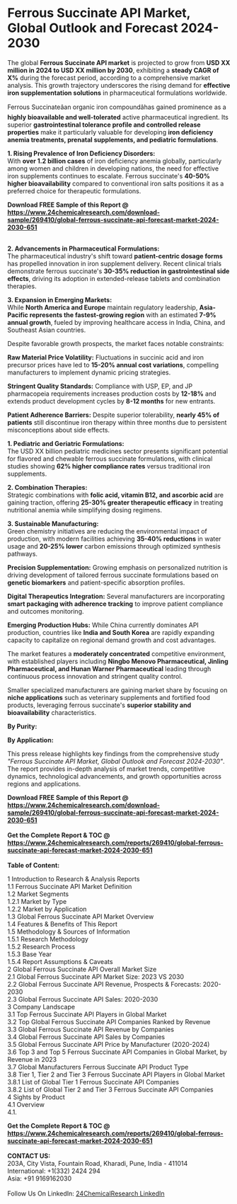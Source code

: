 <h1>Ferrous Succinate API Market, Global Outlook and Forecast 2024-2030</h1><p>The global <strong>Ferrous Succinate API market</strong> is projected to grow from <strong>USD XX million in 2024 to USD XX million by 2030</strong>, exhibiting a <strong>steady CAGR of X%</strong> during the forecast period, according to a comprehensive market analysis. This growth trajectory underscores the rising demand for <strong>effective iron supplementation solutions</strong> in pharmaceutical formulations worldwide.</p><p>Ferrous Succinateâan organic iron compoundâhas gained prominence as a <strong>highly bioavailable and well-tolerated</strong> active pharmaceutical ingredient. Its superior <strong>gastrointestinal tolerance profile and controlled release properties</strong> make it particularly valuable for developing <strong>iron deficiency anemia treatments, prenatal supplements, and pediatric formulations</strong>.</p><p><strong>1. Rising Prevalence of Iron Deficiency Disorders:</strong><br>
With <strong>over 1.2 billion cases</strong> of iron deficiency anemia globally, particularly among women and children in developing nations, the need for effective iron supplements continues to escalate. Ferrous succinate's <strong>40-50% higher bioavailability</strong> compared to conventional iron salts positions it as a preferred choice for therapeutic formulations.</p><div><b>Download FREE Sample of this Report @ 
            <a href="https://www.24chemicalresearch.com/download-sample/269410/global-ferrous-succinate-api-forecast-market-2024-2030-651">
            https://www.24chemicalresearch.com/download-sample/269410/global-ferrous-succinate-api-forecast-market-2024-2030-651</a></b></div><br><p><strong>2. Advancements in Pharmaceutical Formulations:</strong><br>
The pharmaceutical industry's shift toward <strong>patient-centric dosage forms</strong> has propelled innovation in iron supplement delivery. Recent clinical trials demonstrate ferrous succinate's <strong>30-35% reduction in gastrointestinal side effects</strong>, driving its adoption in extended-release tablets and combination therapies.</p><p><strong>3. Expansion in Emerging Markets:</strong><br>
While <strong>North America and Europe</strong> maintain regulatory leadership, <strong>Asia-Pacific represents the fastest-growing region</strong> with an estimated <strong>7-9% annual growth</strong>, fueled by improving healthcare access in India, China, and Southeast Asian countries.</p><p>Despite favorable growth prospects, the market faces notable constraints:</p><p><strong>Raw Material Price Volatility:</strong> Fluctuations in succinic acid and iron precursor prices have led to <strong>15-20% annual cost variations</strong>, compelling manufacturers to implement dynamic pricing strategies.</p><p><strong>Stringent Quality Standards:</strong> Compliance with USP, EP, and JP pharmacopeia requirements increases production costs by <strong>12-18%</strong> and extends product development cycles by <strong>8-12 months</strong> for new entrants.</p><p><strong>Patient Adherence Barriers:</strong> Despite superior tolerability, <strong>nearly 45% of patients</strong> still discontinue iron therapy within three months due to persistent misconceptions about side effects.</p><p><strong>1. Pediatric and Geriatric Formulations:</strong><br>
The USD XX billion pediatric medicines sector presents significant potential for flavored and chewable ferrous succinate formulations, with clinical studies showing <strong>62% higher compliance rates</strong> versus traditional iron supplements.</p><p><strong>2. Combination Therapies:</strong><br>
Strategic combinations with <strong>folic acid, vitamin B12, and ascorbic acid</strong> are gaining traction, offering <strong>25-30% greater therapeutic efficacy</strong> in treating nutritional anemia while simplifying dosing regimens.</p><p><strong>3. Sustainable Manufacturing:</strong><br>
Green chemistry initiatives are reducing the environmental impact of production, with modern facilities achieving <strong>35-40% reductions</strong> in water usage and <strong>20-25% lower</strong> carbon emissions through optimized synthesis pathways.</p><p><strong>Precision Supplementation:</strong> Growing emphasis on personalized nutrition is driving development of tailored ferrous succinate formulations based on <strong>genetic biomarkers</strong> and patient-specific absorption profiles.</p><p><strong>Digital Therapeutics Integration:</strong> Several manufacturers are incorporating <strong>smart packaging with adherence tracking</strong> to improve patient compliance and outcomes monitoring.</p><p><strong>Emerging Production Hubs:</strong> While China currently dominates API production, countries like <strong>India and South Korea</strong> are rapidly expanding capacity to capitalize on regional demand growth and cost advantages.</p><p>The market features a <strong>moderately concentrated</strong> competitive environment, with established players including <strong>Ningbo Menovo Pharmaceutical, Jinling Pharmaceutical, and Hunan Warner Pharmaceutical</strong> leading through continuous process innovation and stringent quality control.</p><p>Smaller specialized manufacturers are gaining market share by focusing on <strong>niche applications</strong> such as veterinary supplements and fortified food products, leveraging ferrous succinate's <strong>superior stability and bioavailability</strong> characteristics.</p><p><strong>By Purity:</strong></p><p><strong>By Application:</strong></p><p>This press release highlights key findings from the comprehensive study <em>"Ferrous Succinate API Market, Global Outlook and Forecast 2024-2030"</em>. The report provides in-depth analysis of market trends, competitive dynamics, technological advancements, and growth opportunities across regions and applications.</p><div><b>Download FREE Sample of this Report @ 
            <a href="https://www.24chemicalresearch.com/download-sample/269410/global-ferrous-succinate-api-forecast-market-2024-2030-651">
            https://www.24chemicalresearch.com/download-sample/269410/global-ferrous-succinate-api-forecast-market-2024-2030-651</a></b></div><br><div><b>Get the Complete Report & TOC @ 
            <a href="https://www.24chemicalresearch.com/reports/269410/global-ferrous-succinate-api-forecast-market-2024-2030-651">
            https://www.24chemicalresearch.com/reports/269410/global-ferrous-succinate-api-forecast-market-2024-2030-651</a></b></div><br>
            <b>Table of Content:</b><p>1 Introduction to Research & Analysis Reports<br />
    1.1 Ferrous Succinate API Market Definition<br />
    1.2 Market Segments<br />
        1.2.1 Market by Type<br />
        1.2.2 Market by Application<br />
    1.3 Global Ferrous Succinate API Market Overview<br />
    1.4 Features & Benefits of This Report<br />
    1.5 Methodology & Sources of Information<br />
        1.5.1 Research Methodology<br />
        1.5.2 Research Process<br />
        1.5.3 Base Year<br />
        1.5.4 Report Assumptions & Caveats<br />
2 Global Ferrous Succinate API Overall Market Size<br />
    2.1 Global Ferrous Succinate API Market Size: 2023 VS 2030<br />
    2.2 Global Ferrous Succinate API Revenue, Prospects & Forecasts: 2020-2030<br />
    2.3 Global Ferrous Succinate API Sales: 2020-2030<br />
3 Company Landscape<br />
    3.1 Top Ferrous Succinate API Players in Global Market<br />
    3.2 Top Global Ferrous Succinate API Companies Ranked by Revenue<br />
    3.3 Global Ferrous Succinate API Revenue by Companies<br />
    3.4 Global Ferrous Succinate API Sales by Companies<br />
    3.5 Global Ferrous Succinate API Price by Manufacturer (2020-2024)<br />
    3.6 Top 3 and Top 5 Ferrous Succinate API Companies in Global Market, by Revenue in 2023<br />
    3.7 Global Manufacturers Ferrous Succinate API Product Type<br />
    3.8 Tier 1, Tier 2 and Tier 3 Ferrous Succinate API Players in Global Market<br />
        3.8.1 List of Global Tier 1 Ferrous Succinate API Companies<br />
        3.8.2 List of Global Tier 2 and Tier 3 Ferrous Succinate API Companies<br />
4 Sights by Product<br />
    4.1 Overview<br />
        4.1.</p><div><b>Get the Complete Report & TOC @ 
            <a href="https://www.24chemicalresearch.com/reports/269410/global-ferrous-succinate-api-forecast-market-2024-2030-651">
            https://www.24chemicalresearch.com/reports/269410/global-ferrous-succinate-api-forecast-market-2024-2030-651</a></b></div><br><b>CONTACT US:</b><br>
            203A, City Vista, Fountain Road, Kharadi, Pune, India - 411014<br>
            International: +1(332) 2424 294<br>
            Asia: +91 9169162030 <br><br>
            Follow Us On LinkedIn: <a href="https://www.linkedin.com/company/24chemicalresearch/">24ChemicalResearch LinkedIn</a>